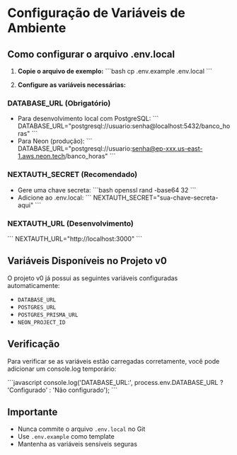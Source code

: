 # Configuração de Variáveis de Ambiente

## Como configurar o arquivo .env.local

1. **Copie o arquivo de exemplo:**
   \`\`\`bash
   cp .env.example .env.local
   \`\`\`

2. **Configure as variáveis necessárias:**

### DATABASE_URL (Obrigatório)
- Para desenvolvimento local com PostgreSQL:
  \`\`\`
  DATABASE_URL="postgresql://usuario:senha@localhost:5432/banco_horas"
  \`\`\`
- Para Neon (produção):
  \`\`\`
  DATABASE_URL="postgresql://usuario:senha@ep-xxx.us-east-1.aws.neon.tech/banco_horas"
  \`\`\`

### NEXTAUTH_SECRET (Recomendado)
- Gere uma chave secreta:
  \`\`\`bash
  openssl rand -base64 32
  \`\`\`
- Adicione ao .env.local:
  \`\`\`
  NEXTAUTH_SECRET="sua-chave-secreta-aqui"
  \`\`\`

### NEXTAUTH_URL (Desenvolvimento)
\`\`\`
NEXTAUTH_URL="http://localhost:3000"
\`\`\`

## Variáveis Disponíveis no Projeto v0

O projeto v0 já possui as seguintes variáveis configuradas automaticamente:
- `DATABASE_URL`
- `POSTGRES_URL`
- `POSTGRES_PRISMA_URL`
- `NEON_PROJECT_ID`

## Verificação

Para verificar se as variáveis estão carregadas corretamente, você pode adicionar um console.log temporário:

\`\`\`javascript
console.log('DATABASE_URL:', process.env.DATABASE_URL ? 'Configurado' : 'Não configurado');
\`\`\`

## Importante

- Nunca commite o arquivo `.env.local` no Git
- Use `.env.example` como template
- Mantenha as variáveis sensíveis seguras
